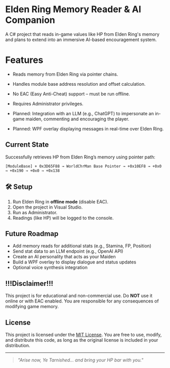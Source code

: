 
# Elden Ring Memory Reader & AI Companion

A C# project that reads in-game values like HP from Elden Ring's memory and plans to extend into an immersive AI-based encouragement system.

# Features

- Reads memory from Elden Ring via pointer chains.
  
- Handles module base address resolution and offset calculation.
  
- No EAC (Easy Anti-Cheat) support – must be run offline.
  
- Requires Administrator privileges.
  
- Planned: Integration with an LLM (e.g., ChatGPT) to impersonate an in-game maiden, commenting and encouraging the player.
  
- Planned: WPF overlay displaying messages in real-time over Elden Ring.
  

## Current State

Successfully retrieves HP from Elden Ring’s memory using pointer path:
```
[ModuleBase] + 0x3D65F88 → WorldChrMan Base Pointer → +0x10EF8 → +0x0 → +0x190 → +0x0 → +0x138
```

## 🛠 Setup

1. Run Elden Ring in **offline mode** (disable EAC).
2. Open the project in Visual Studio.
3. Run as Administrator.
4. Readings (like HP) will be logged to the console.

## Future Roadmap

- Add memory reads for additional stats (e.g., Stamina, FP, Position)
- Send stat data to an LLM endpoint (e.g., OpenAI API)
- Create an AI personality that acts as your Maiden
- Build a WPF overlay to display dialogue and status updates
- Optional voice synthesis integration

## !!!Disclaimer!!!

This project is for educational and non-commercial use. Do **NOT** use it online or with EAC enabled. You are responsible for any consequences of modifying game memory.

## License

This project is licensed under the [MIT License](./LICENSE). You are free to use, modify, and distribute this code, as long as the original license is included in your distribution.

---

> *"Arise now, Ye Tarnished... and bring your HP bar with you."*
